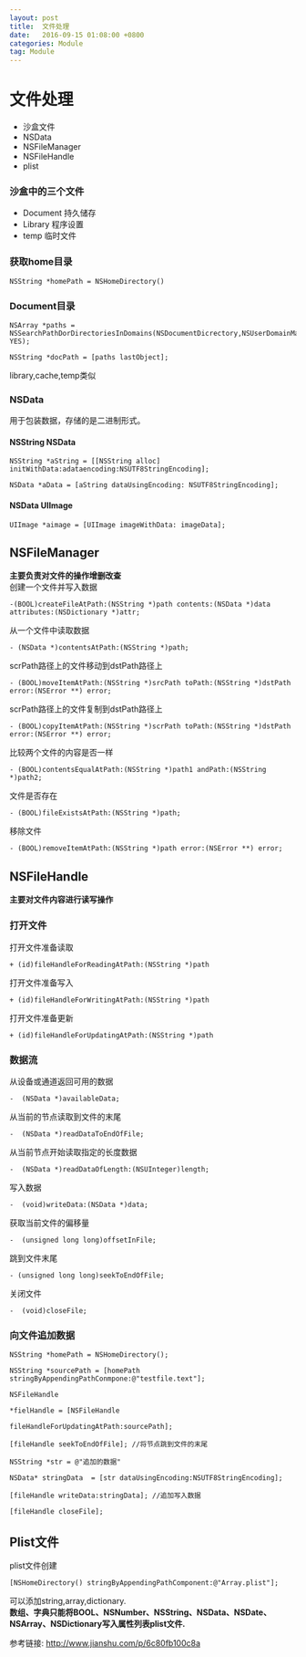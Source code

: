 ```yaml
---
layout: post
title:  文件处理
date:   2016-09-15 01:08:00 +0800
categories: Module
tag: Module
---
```


# 文件处理    


* 沙盒文件
* NSData
* NSFileManager
* NSFileHandle
* plist  

### 沙盒中的三个文件  


* Document  持久储存
* Library 程序设置
* temp  临时文件

### 获取home目录  

```
NSString *homePath = NSHomeDirectory()
```    

### Document目录  

```
NSArray *paths = NSSearchPathDorDirectoriesInDomains(NSDocumentDicrectory,NSUserDomainMark, YES);

NSString *docPath = [paths lastObject];
```  

library,cache,temp类似

### NSData  

用于包装数据，存储的是二进制形式。  


#### NSString NSData  

```
NSString *aString = [[NSString alloc] initWithData:adataencoding:NSUTF8StringEncoding];
```

```
NSData *aData = [aString dataUsingEncoding: NSUTF8StringEncoding];
```   

#### NSData UIImage  


```
UIImage *aimage = [UIImage imageWithData: imageData];
```  

## NSFileManager  

**主要负责对文件的操作增删改查**  
创建一个文件并写入数据  

```
-(BOOL)createFileAtPath:(NSString *)path contents:(NSData *)data attributes:(NSDictionary *)attr;
```   

从一个文件中读取数据    
```  
- (NSData *)contentsAtPath:(NSString *)path;
```    

scrPath路径上的文件移动到dstPath路径上  

```
- (BOOL)moveItemAtPath:(NSString *)srcPath toPath:(NSString *)dstPath error:(NSError **) error;
```  
scrPath路径上的文件复制到dstPath路径上  

```
- (BOOL)copyItemAtPath:(NSString *)scrPath toPath:(NSString *)dstPath error:(NSError **) error;
```  

比较两个文件的内容是否一样  

```
- (BOOL)contentsEqualAtPath:(NSString *)path1 andPath:(NSString *)path2;
```  
文件是否存在  

```
- (BOOL)fileExistsAtPath:(NSString *)path;
```  
移除文件  

```
- (BOOL)removeItemAtPath:(NSString *)path error:(NSError **) error;
```  
## NSFileHandle    

**主要对文件内容进行读写操作**  
### 打开文件  


打开文件准备读取   
```
+ (id)fileHandleForReadingAtPath:(NSString *)path
```  
打开文件准备写入  
```
+ (id)fileHandleForWritingAtPath:(NSString *)path
```  

打开文件准备更新  
```
+ (id)fileHandleForUpdatingAtPath:(NSString *)path
```   
### 数据流  

从设备或通道返回可用的数据  
```
-  (NSData *)availableData;
```  
从当前的节点读取到文件的末尾  
```
-  (NSData *)readDataToEndOfFile;
```  
从当前节点开始读取指定的长度数据  
```
-  (NSData *)readDataOfLength:(NSUInteger)length;
```  
写入数据    
```
-  (void)writeData:(NSData *)data;
```  
获取当前文件的偏移量  
```
-  (unsigned long long)offsetInFile;
```    
跳到文件末尾  
```
- (unsigned long long)seekToEndOfFile;
```  
关闭文件
```
-  (void)closeFile;
```  
### 向文件追加数据    

```
NSString *homePath = NSHomeDirectory();

NSString *sourcePath = [homePath stringByAppendingPathConmpone:@"testfile.text"];

NSFileHandle

*fielHandle = [NSFileHandle

fileHandleForUpdatingAtPath:sourcePath];

[fileHandle seekToEndOfFile]; //将节点跳到文件的末尾

NSString *str = @"追加的数据"

NSData* stringData  = [str dataUsingEncoding:NSUTF8StringEncoding];

[fileHandle writeData:stringData]; //追加写入数据

[fileHandle closeFile];
```  
## Plist文件  

plist文件创建  
```
[NSHomeDirectory() stringByAppendingPathComponent:@"Array.plist"];
```  
可以添加string,array,dictionary.    
**数组、字典只能将BOOL、NSNumber、NSString、NSData、NSDate、NSArray、NSDictionary写入属性列表plist文件.**


 参考链接: <http://www.jianshu.com/p/6c80fb100c8a>
